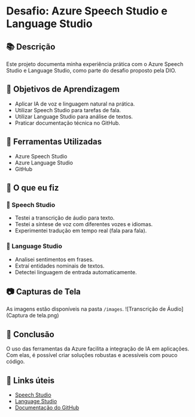 # Desafio: Azure Speech Studio e Language Studio

## 📚 Descrição
Este projeto documenta minha experiência prática com o Azure Speech Studio e Language Studio, como parte do desafio proposto pela DIO.

## 🧠 Objetivos de Aprendizagem
- Aplicar IA de voz e linguagem natural na prática.
- Utilizar Speech Studio para tarefas de fala.
- Utilizar Language Studio para análise de textos.
- Praticar documentação técnica no GitHub.

## 🔧 Ferramentas Utilizadas
- Azure Speech Studio
- Azure Language Studio
- GitHub

## 🚀 O que eu fiz

### 🎤 Speech Studio
- Testei a transcrição de áudio para texto.
- Testei a síntese de voz com diferentes vozes e idiomas.
- Experimentei tradução em tempo real (fala para fala).

### 🧾 Language Studio
- Analisei sentimentos em frases.
- Extraí entidades nominais de textos.
- Detectei linguagem de entrada automaticamente.

## 📷 Capturas de Tela
As imagens estão disponíveis na pasta `/images`.
![Transcrição de Áudio](Captura de tela.png)

## 📝 Conclusão
O uso das ferramentas da Azure facilita a integração de IA em aplicações. Com elas, é possível criar soluções robustas e acessíveis com pouco código.

## 🔗 Links úteis
- [Speech Studio](https://speech.microsoft.com/)
- [Language Studio](https://language.azure.com/)
- [Documentação do GitHub](https://docs.github.com/)

